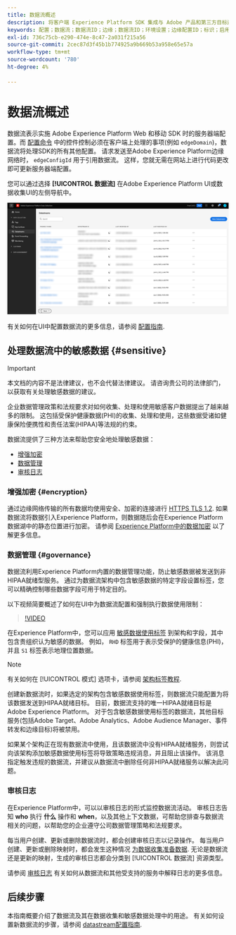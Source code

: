 ```yaml
---
title: 数据流概述
description: 将客户端 Experience Platform SDK 集成与 Adobe 产品和第三方目标连接起来。
keywords: 配置；数据流；数据流ID；边缘；数据流ID；环境设置；边缘配置ID；标识；启用ID同步；ID同步容器ID；沙盒；流入口；事件数据集；目标；客户端代码；资产令牌；目标环境ID;Cookie目标；URL目标；Analytics设置阻止报表包ID；数据收集的数据准备；数据准备；映射器；XDM；边缘上的XDM；映射器
exl-id: 736c75cb-e290-474e-8c47-2a031f215a56
source-git-commit: 2cec87d3f45b1b774925a9b669b53a958e65e57a
workflow-type: tm+mt
source-wordcount: '780'
ht-degree: 4%

---
```


# 数据流概述

数据流表示实施 Adobe Experience Platform Web 和移动 SDK 时的服务器端配置。而 [配置命令](../fundamentals/configuring-the-sdk.md) 中的控件控制必须在客户端上处理的事项(例如 `edgeDomain`)，数据流将处理SDK的所有其他配置。 请求发送至Adobe Experience Platform边缘网络时， `edgeConfigId` 用于引用数据流。 这样，您就无需在网站上进行代码更改即可更新服务器端配置。

您可以通过选择 **[!UICONTROL 数据流]** 在Adobe Experience Platform UI或数据收集UI的左侧导航中。

![UI中的“数据流”选项卡](../assets/datastreams/overview/datastreams-tab.png)

有关如何在UI中配置数据流的更多信息，请参阅 [配置指南](./configure.md).

## 处理数据流中的敏感数据 {#sensitive}

>[!IMPORTANT]
>
>本文档的内容不是法律建议，也不会代替法律建议。 请咨询贵公司的法律部门，以获取有关处理敏感数据的建议。

企业数据管理政策和法规要求对如何收集、处理和使用敏感客户数据提出了越来越多的限制。 这包括受保护健康数据(PHI)的收集、处理和使用，这些数据受诸如健康保险便携性和责任法案(HIPAA)等法规的约束。

数据流提供了三种方法来帮助您安全地处理敏感数据：

* [增强加密](#encryption)
* [数据管理](#governance)
* [审核日志](#audit-logs)

### 增强加密 {#encryption}

通过边缘网络传输的所有数据均使用安全、加密的连接进行 [HTTPS TLS 1.2](https://datatracker.ietf.org/doc/html/rfc5246). 如果数据流将数据引入Experience Platform，则数据随后会在Experience Platform数据湖中的静态位置进行加密。 请参阅 [Experience Platform中的数据加密](../../landing/governance-privacy-security/encryption.md) 以了解更多信息。

### 数据管理 {#governance}

数据流利用Experience Platform内置的数据管理功能，防止敏感数据被发送到非HIPAA就绪型服务。 通过为数据流架构中包含敏感数据的特定字段设置标签，您可以精确控制哪些数据字段可用于特定目的。

以下视频简要概述了如何在UI中为数据流配置和强制执行数据使用限制：

>[!VIDEO](https://video.tv.adobe.com/v/3409588/?quality=12&learn=on&speedcontrol=on)

在Experience Platform中，您可以应用 [敏感数据使用标签](../../data-governance/labels/reference.md#sensitive) 到架构和字段，其中包含贵组织认为敏感的数据。 例如， `RHD` 标签用于表示受保护的健康信息(PHI)，并且 `S1` 标签表示地理位置数据。

>[!NOTE]
>
>有关如何在 [!UICONTROL 模式] 选项卡，请参阅 [架构标签教程](../../xdm/tutorials/labels.md).

创建新数据流时，如果选定的架构包含敏感数据使用标签，则数据流只能配置为将该数据发送到HIPAA就绪目标。 目前，数据流支持的唯一HIPAA就绪目标是Adobe Experience Platform。 对于包含敏感数据使用标签的数据流，其他目标服务(包括Adobe Target、Adobe Analytics、Adobe Audience Manager、事件转发和边缘目标)将被禁用。

如果某个架构正在现有数据流中使用，且该数据流中没有HIPAA就绪服务，则尝试向该架构添加敏感数据使用标签将导致策略违规消息，并且阻止该操作。 该消息指定触发违规的数据流，并建议从数据流中删除任何非HIPAA就绪服务以解决此问题。

### 审核日志

在Experience Platform中，可以以审核日志的形式监控数据流活动。 审核日志告知 **who** 执行 **什么** 操作和 **when**，以及其他上下文数据，可帮助您排查与数据流相关的问题，以帮助您的企业遵守公司数据管理策略和法规要求。

每当用户创建、更新或删除数据流时，都会创建审核日志以记录操作。 每当用户创建、更新或删除映射时，都会发生这种情况 [为数据收集准备数据](./data-prep.md). 无论是数据流还是更新的映射，生成的审核日志都会分类到 [!UICONTROL 数据流] 资源类型。

请参阅 [审核日志](../../landing/governance-privacy-security/audit-logs/overview.md) 有关如何从数据流和其他受支持的服务中解释日志的更多信息。

## 后续步骤

本指南概要介绍了数据流及其在数据收集和敏感数据处理中的用途。 有关如何设置新数据流的步骤，请参阅 [datastream配置指南](./configure.md).
